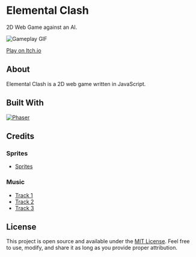 # Elemental Clash

2D Web Game against an AI.

![Gameplay GIF](https://github.com/areszhang25/Elemental-Clash/blob/master/assets/utils/2023-09-11-22-26-55-Trim.gif)

[Play on Itch.io](https://seralol.itch.io/elemental-clash)

## About

Elemental Clash is a 2D web game written in JavaScript. 

## Built With

[![Phaser](https://img.shields.io/badge/Phaser-v3.6.0-yellow.svg)](https://phaser.io/)


## Credits

### Sprites
- [Sprites](https://chierit.itch.io/) 

### Music
- [Track 1](https://www.youtube.com/watch?v=w2ybkwA1mv8)
- [Track 2](https://www.youtube.com/watch?v=w2ybkwA1mv8)
- [Track 3](https://rustedstudio.itch.io/free-music-lofi-tracks)

## License

This project is open source and available under the [MIT License](LICENSE). Feel free to use, modify, and share it as long as you provide proper attribution.



